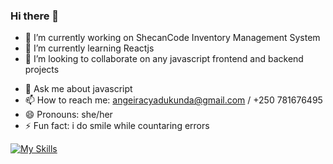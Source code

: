 ### Hi there 👋



- 🔭 I’m currently working on ShecanCode Inventory Management System
- 🌱 I’m currently learning Reactjs
- 👯 I’m looking to collaborate on any javascript frontend and backend projects 
<!-- 🤔 I’m looking for help with ...-->
- 💬 Ask me about javascript 
- 📫 How to reach me: angeiracyadukunda@gmail.com / +250 781676495
- 😄 Pronouns: she/her
- ⚡ Fun fact: i do smile while countaring errors 

[![My Skills](https://skillicons.dev/icons?i=java,javascript,figma,nodejs,html,css,mongodb,vite,github,php,ai,xd,postman,react&theme=light)](https://skillicons.dev)
